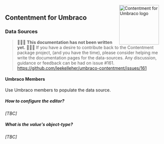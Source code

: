 <img src="../assets/img/logo.png" alt="Contentment for Umbraco logo" title="A state of Umbraco happiness." height="130" align="right">

## Contentment for Umbraco

### Data Sources


> :rotating_light::rotating_light::rotating_light: **This documentation has not been written yet.** :rotating_light::rotating_light::rotating_light:
> If you have a desire to contribute back to the Contentment package project, (and you have the time), please consider helping me write the documentation pages for the data-sources.
> Any discussion, guidance or feedback can be had on issue #161.
> https://github.com/leekelleher/umbraco-contentment/issues/161


#### Umbraco Members

Use Umbraco members to populate the data source.


##### How to configure the editor?

_[TBC]_


##### What is the value's object-type?

_[TBC]_

